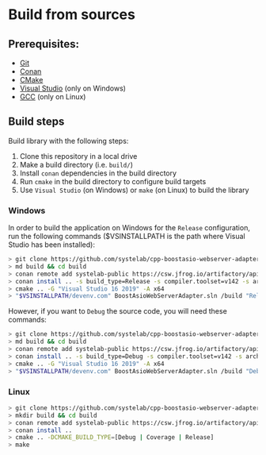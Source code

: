 # Build from sources

## Prerequisites:
  - [Git](https://git-scm.com/)
  - [Conan](https://conan.io/)
  - [CMake](https://cmake.org/)
  - [Visual Studio](https://visualstudio.microsoft.com/) (only on Windows)
  - [GCC](https://gcc.gnu.org/) (only on Linux)

## Build steps

Build library with the following steps:
  1. Clone this repository in a local drive
  2. Make a build directory (i.e. `build/`)
  3. Install `conan` dependencies in the build directory
  4. Run `cmake` in the build directory to configure build targets
  5. Use `Visual Studio` (on Windows) or `make` (on Linux) to build the library

### Windows

In order to build the application on Windows for the `Release` configuration, run the following commands ($VSINSTALLPATH is the path where Visual Studio has been installed):

``` bash
> git clone https://github.com/systelab/cpp-boostasio-webserver-adapter
> md build && cd build
> conan remote add systelab-public https://csw.jfrog.io/artifactory/api/conan/cpp-conan-production-local
> conan install .. -s build_type=Release -s compiler.toolset=v142 -s arch=x86_64
> cmake .. -G "Visual Studio 16 2019" -A x64
> "$VSINSTALLPATH/devenv.com" BoostAsioWebServerAdapter.sln /build "Release" /PROJECT "BoostAsioWebServerAdapter"
```

However, if you want to `Debug` the source code, you will need these commands:

``` bash
> git clone https://github.com/systelab/cpp-boostasio-webserver-adapter
> md build && cd build
> conan remote add systelab-public https://csw.jfrog.io/artifactory/api/conan/cpp-conan-production-local
> conan install .. -s build_type=Debug -s compiler.toolset=v142 -s arch=x86_64
> cmake .. -G "Visual Studio 16 2019" -A x64
> "$VSINSTALLPATH/devenv.com" BoostAsioWebServerAdapter.sln /build "Debug" /PROJECT "BoostAsioWebServerAdapter"
```

### Linux

``` bash
> git clone https://github.com/systelab/cpp-boostasio-webserver-adapter
> mkdir build && cd build
> conan remote add systelab-public https://csw.jfrog.io/artifactory/api/conan/cpp-conan-production-local
> conan install ..
> cmake .. -DCMAKE_BUILD_TYPE=[Debug | Coverage | Release]
> make
```
